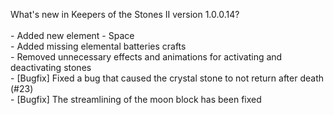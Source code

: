 What's new in Keepers of the Stones II version 1.0.0.14?<br />
<br />- Added new element - Space
<br />- Added missing elemental batteries crafts 
<br />- Removed unnecessary effects and animations for activating and deactivating stones
<br />- [Bugfix] Fixed a bug that caused the crystal stone to not return after death (#23)
<br />- [Bugfix] The streamlining of the moon block has been fixed